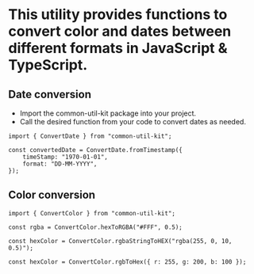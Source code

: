 # This utility provides functions to convert color and dates between different formats in JavaScript & TypeScript.

## Date conversion

- Import the common-util-kit package into your project.
- Call the desired function from your code to convert dates as needed.

```
import { ConvertDate } from "common-util-kit";

const convertedDate = ConvertDate.fromTimestamp({
    timeStamp: "1970-01-01",
    format: "DD-MM-YYYY",
});
```

## Color conversion

```
import { ConvertColor } from "common-util-kit";

const rgba = ConvertColor.hexToRGBA("#FFF", 0.5);

const hexColor = ConvertColor.rgbaStringToHEX("rgba(255, 0, 10, 0.5)");

const hexColor = ConvertColor.rgbToHex({ r: 255, g: 200, b: 100 });
```